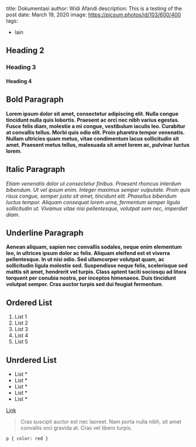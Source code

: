 title: Dokumentasi
author: Widi Afandi
description: This is a testing of the post
date: March 19, 2020
image: https://picsum.photos/id/103/600/400
tags:
  - lain

## Heading 2
### Heading 3
#### Heading 4

## Bold Paragraph
**Lorem ipsum dolor sit amet, consectetur adipiscing elit. Nulla congue tincidunt nulla quis lobortis. Praesent ac orci nec nibh varius egestas. Fusce felis diam, molestie a mi congue, vestibulum iaculis leo. Curabitur at convallis tellus. Morbi quis odio elit. Proin pharetra tempor venenatis. Nullam ultricies quam metus, vitae condimentum lacus sollicitudin sit amet. Praesent metus tellus, malesuada sit amet lorem ac, pulvinar luctus lorem**.

## Italic Paragraph
*Etiam venenatis dolor ut consectetur finibus. Praesent rhoncus interdum bibendum. Ut vel ipsum enim. Integer maximus semper vulputate. Proin quis risus congue, semper justo sit amet, tincidunt elit. Phasellus bibendum luctus tempor. Aliquam consequat lorem urna, fermentum semper ligula sollicitudin ut. Vivamus vitae nisi pellentesque, volutpat sem nec, imperdiet diam*.

## Underline Paragraph
__Aenean aliquam, sapien nec convallis sodales, neque enim elementum leo, in ultrices ipsum dolor ac felis. Aliquam eleifend est et viverra pellentesque. In ut nisi odio. Sed ullamcorper volutpat quam, ac sollicitudin ligula molestie sed. Suspendisse neque felis, scelerisque sed mattis sit amet, hendrerit vel turpis. Class aptent taciti sociosqu ad litora torquent per conubia nostra, per inceptos himenaeos. Duis tincidunt volutpat semper. Cras auctor turpis sed dui feugiat fermentum__.

## Ordered List
1. List 1
2. List 2
3. List 3
4. List 4
5. List 5

## Unrdered List
- List *
- List *
- List *
- List *
- List *

[Link](#)


> Cras suscipit auctor est nec laoreet. Nam porta nulla nibh, sit amet convallis orci gravida at. Cras vel libero turpis. 


<pre><code class="language-css">p { color: red }</code></pre>

